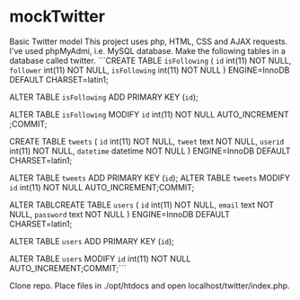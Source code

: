 # mockTwitter
Basic Twitter model
  This project uses php, HTML, CSS and AJAX requests.
  I've used phpMyAdmi, i.e. MySQL database.
  Make the following tables in a database called twitter.
  ```CREATE TABLE `isFollowing` (
  `id` int(11) NOT NULL,
  `follower` int(11) NOT NULL,
  `isFollowing` int(11) NOT NULL
) ENGINE=InnoDB DEFAULT CHARSET=latin1;

  ALTER TABLE `isFollowing`
  ADD PRIMARY KEY (`id`);
  
  ALTER TABLE `isFollowing`
  MODIFY `id` int(11) NOT NULL AUTO_INCREMENT ;COMMIT;
  
  CREATE TABLE  `tweets` (
  `id` int(11) NOT NULL,
  `tweet` text NOT NULL,
  `userid` int(11) NOT NULL,
  `datetime` datetime NOT NULL
) ENGINE=InnoDB DEFAULT CHARSET=latin1;

  ALTER TABLE `tweets`
  ADD PRIMARY KEY (`id`);
  ALTER TABLE `tweets`
  MODIFY `id` int(11) NOT NULL AUTO_INCREMENT;COMMIT;

  ALTER TABLCREATE TABLE `users` (
  `id` int(11) NOT NULL,
  `email` text NOT NULL,
  `password` text NOT NULL
) ENGINE=InnoDB DEFAULT CHARSET=latin1;

  ALTER TABLE `users` 
  ADD PRIMARY KEY (`id`);

  ALTER TABLE `users`
  MODIFY `id` int(11) NOT NULL AUTO_INCREMENT;COMMIT;```
  
  Clone repo. Place files in ./opt/htdocs and open localhost/twitter/index.php.
  
  
  
  

